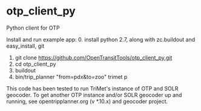 otp_client_py
===============

Python client for OTP

Install and run example app:
  0. install python 2.7, along with zc.buildout and easy_install, git
  1. git clone https://github.com/OpenTransitTools/otp_client_py.git
  2. cd otp_client_py
  3. buildout
  4. bin/trip_planner "from=pdx&to=zoo" trimet p

This code has been tested to run TriMet's instance of OTP and SOLR geocoder.  To get another OTP instance and/or SOLR geocoder up and running, see opentripplanner.org (v *.10.x) and geocoder project.
